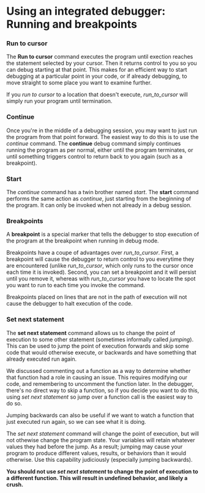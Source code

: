 # Using an integrated debugger: Running and breakpoints

### Run to cursor

The **Run to cursor** command executes the program until exection reaches the statement selected by your cursor. Then it returns control to you so you can debug starting at that point. This makes for an efficient way to start debugging at a particular point in your code, or if already debugging, to move straight to some place you want to examine further.

If you _run to cursor_ to a location that doesn't execute, _run_to_cursor_ will simply run your program until termination.

### Continue

Once you're in the middle of a debugging session, you may want to just run the program from that point forward. The easiest way to do this is to use the _continue_ command. The **continue** debug command simply continues running the program as per normal, either until the program terminates, or until something triggers control to return back to you again (such as a breakpoint).

### Start

The _continue_ command has a twin brother named _start_. The **start** command performs the same action as _continue_, just starting from the beginning of the program. It can only be invoked when not already in a debug session.

### Breakpoints

A **breakpoint** is a special marker that tells the debugger to stop execution of the program at the breakpoint when running in debug mode.

Breakpoints have a coupe of advantages over _run_to_cursor_. First, a breakpoint will cause the debugger to return control to you everytime they are encountered (unlike _run_to_cursor_, which only runs to the cursor once each time it is invoked). Second, you can set a breakpoint and it will persist until you remove it, whereas with _run_to_cursor_ you have to locate the spot you want to run to each time you invoke the command.

Breakpoints placed on lines that are not in the path of execution will not cause the debugger to halt execution of the code.

### Set next statement

The **set next statement** command allows us to change the point of execution to some other statement (sometimes informally called _jumping_). This can be used to jump the point of execution forwards and skip some code that would otherwise execute, or backwards and have something that already executed run again.

We discussed commenting out a function as a way to determine whether that function had a role in causing an issue. This requires modifying our code, and remembering to uncomment the function later. In the debugger, there's no direct way to skip a function, so if you decide you want to do this, using _set next statement_ so jump over a function call is the easiest way to do so.

Jumping backwards can also be useful if we want to watch a function that just executed run again, so we can see what it is doing.

The _set next statement_ command will change the point of execution, but will not othewise change the program state. Your variables will retain whatever values they had before the jump. As a result; jumping may cause your program to produce different values, results, or behaviors than it would otherwise. Use this capability judiciously (especially jumping backwards).

**You should not use _set next statement_ to change the point of execution to a different function. This will result in undefined behavior, and likely a crush.**


